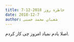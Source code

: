 ```yaml
---
title: خاطره روز 2018-12-7
date: 2018-12-7
author: شعبان محمد حسنی
---
```


اصلا یادم نمیاد امروز چی کار کردم.